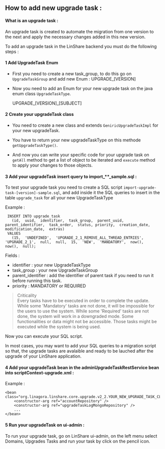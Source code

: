 ## How to add new upgrade task :

#### What is an upgrade task :

An upgrade task is created to automate the migration from one version to the next and apply the necessary changes added in this new version.

To add an upgrade task in the LinShare backend you must do the following steps :

#### 1 Add UpgradeTask Enum

* First you need to create a new task_group, to do this go on `UpgradeTaskGroup` and add new Enum :
      UPGRADE_[VERSION]

* Now you need to add an Enum for your new upgrade task on the java enum class `UpgradeTaskType`.

    UPGRADE_[VERSION]\_[SUBJECT]

#### 2 Create your upgradeTask class

 * You need to create a new class and extends `GeniricUpgradeTaskImpl` for your new upgradeTask.

 * You have to return your new upgradeTaskType on this methode `getUpgradeTaskType()`.

 * And now you can write your specific code for your upgrade task on `getAll` method to get a list of object to be iterated and `execute` method to apply your changes to those objects.

#### 3 Add your upgradeTask insert query to import_**\_sample.sql :

To test your upgrade task you need to create a SQL script `import-upgrade-task-[version]-sample.sql`, and add inside it the SQL queries to insert in the table `upgrade_task` for all your new UpgradeTaskType

Example :

     INSERT INTO upgrade_task
       (id,  uuid,  identifier,  task_group,  parent_uuid,  parent_identifier,  task_order,  status, priority,  creation_date,  modification_date,  extras)
     VALUES
       (15,  'UNDEFINED',  'UPGRADE_2_1_REMOVE_ALL_THREAD_ENTRIES',  'UPGRADE_2_1',  null,  null,  15,  'NEW',  'MANDATORY',  now(),  now(),  null);

Fields :

* identifier : your new UpgradeTaskType
* task_group : your new UpgradeTaskGroup
* parent_identifier : add the identifier of parent task if you need to run it before running this task.
* priority : MANDATORY or REQUIRED

> Criticality <br>
  Every tasks have to be executed in order to complete the update. While some 'Mandatory' tasks are not done,
  it will be impossible for the users to use the system. While some 'Required'
  tasks are not done, the system will work in a downgraded mode.
  Some functionalities or data might not be accessible. Those tasks might be executed while the system is being used.

Now you can execute your SQL script.

In most cases, you may want to add your SQL queries to a migration script so that, the upgrade tasks are avalaible and ready to be lauched after the upgrade of your LinShare application.

#### 4 Add your upgradeTask bean in the adminUpgradeTaskRestService bean into scriptContext-upgrade.xml :

Example :

    <bean class="org.linagora.linshare.core.upgrade.v2_2.YOUR_NEW_UPGRADE_TASK_CLASS_IMPL.java">
		<constructor-arg ref="accountRepository" />
		<constructor-arg ref="upgradeTaskLogMongoRepository" />
		...
	</bean>

#### 5 Run your upgradeTask on ui-admin :

To run your upgrade task, go on LinShare ui-admin, on the left menu select Domains, Upgrades Tasks and run your task by click on the pencil icon.
